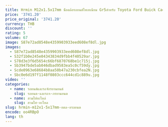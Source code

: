 ```yaml
---
title: Hrmin M12x1.5x17mm น็อตล้อรถยนต์ไทเทเนียม Gr5สำหรับ Toyota Ford Buick Cadillac Chevrolet MAZDA Honda Mitsubishi
price: '3741.20'
price_original: '3741.20'
currency: THB
discount: ''
rating: 5
volume: 67
image: S87e72ad8548e4359903933eed608ef8dl.jpg
images:
  - S87e72ad8548e4359903933eed608ef8dl.jpg
  - S32f1b0e245e04343834d9fbb4f40529ar.jpg
  - S78d3e3f6d5654c66bf6870768be1c715j.jpg
  - Sb3947bde5ab046dbad9583ea5c0cf59dy.jpg
  - Scde0963e68684b8aa50b47a230cbfea2N.jpg
  - Sbc0e6d197f1148f0803ccc644cd1c889u.jpg
video: ''
categories:
  - name: รถยนต์และรถจักรยานยนต์
    slug: รถยนต-และรถจ-กรยานยนต
  - name: สวมใส่อะไหล่
    slug: สวมใส-อะไหล
slug: hrmin-m12x1-5x17mm-อตล-อรถยนต
encode: oo4RBpO
lang: th
---
```

  